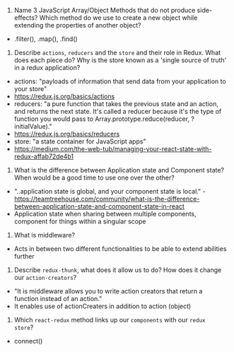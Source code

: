 1.  Name 3 JavaScript Array/Object Methods that do not produce side-effects? Which method do we use to create a new object while extending the properties of another object?
- .filter(), .map(), .find()

1.  Describe `actions`, `reducers` and the `store` and their role in Redux. What does each piece do? Why is the store known as a 'single source of truth' in a redux application?
- actions: "payloads of information that send data from your application to your store"
- https://redux.js.org/basics/actions
- reducers: "a pure function that takes the previous state and an action, and returns the next state. It's called a reducer because it's the type of function you would pass to Array.prototype.reduce(reducer, ?initialValue)." 
- https://redux.js.org/basics/reducers
- store: "a state container for JavaScript apps"
- https://medium.com/the-web-tub/managing-your-react-state-with-redux-affab72de4b1

1.  What is the difference between Application state and Component state? When would be a good time to use one over the other?
- "..application state is global, and your component state is local."
-https://teamtreehouse.com/community/what-is-the-difference-between-application-state-and-component-state-in-react
- Application state when sharing between multiple components, component for things within a singular scope

1.  What is middleware?
- Acts in between two different functionalities to be able to extend abilities further

1.  Describe `redux-thunk`, what does it allow us to do? How does it change our `action-creators`?
- "It is middleware allows you to write action creators that return a function instead of an action."
- It enables use of actionCreaters in addition to action (object)

1.  Which `react-redux` method links up our `components` with our `redux store`?
- connect()
